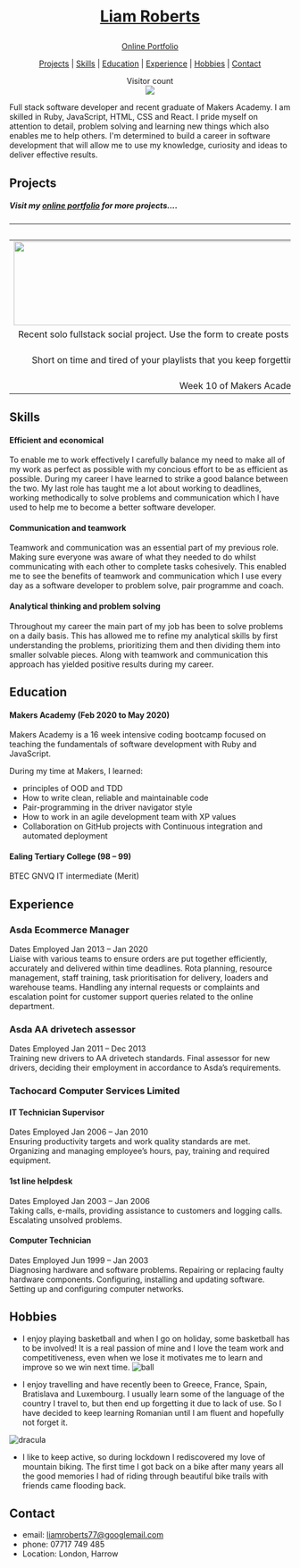<h1 align=center> 

[Liam Roberts](https://bit.ly/liams_portfolio)
</h1>

<div align="center">

[Online Portfolio](https://bit.ly/liams_portfolio)

</div>

<div align="center">

[Projects](#Projects) |
[Skills](#Skills)  |
[Education](#Education) |
[Experience](#Experience) |
[Hobbies](#Hobbies) |
[Contact](#Contact)

<p align="center"> 
  Visitor count<br>
  <img src="https://profile-counter.glitch.me/lroberts77/count.svg" />
</p>

</div>

Full stack software developer and recent graduate of Makers Academy. I am skilled in Ruby, JavaScript, HTML, CSS and React. I pride myself on attention to detail, problem solving and learning new things which also enables me to help others. I'm determined to build a career in software development that will allow me to use my knowledge, curiosity and ideas to deliver effective results.

<!-- Adaptable software developer with a can do attitude, I am a recent graduate of Makers Academy May 2020 skilled in Ruby and JavaScript. I take pride in attention to detail, problem solving and learning new things which also enables me to help others. I'm determined to work hard towards building a career in software development, where I can use the skills I have acquired and learn new ones. -->

## Projects

##### Visit my [online portfolio](https://bit.ly/liams_portfolio) for more projects....

|</a> [Rmemember-Beta](https://remember-beta.netlify.app/)|</a> [React Spotify app](https://github.com/Team-react/Playlist_App)|</a> [Bank account](https://github.com/lroberts77/Bank-account) \| [Gilded Rose](https://github.com/lroberts77/GildedRose-Refactoring-Kata)|
|:-------------------------:|:-------------------------:|:-------------------------:|
|<img width="1604" alt="" src="https://github.com/lroberts77/lroberts77/blob/master/Assets/beta.png" height="150" width="258"> | <img width="1604" alt="" src="https://github.com/lroberts77/lroberts77/blob/master/Assets/play.png" height="150" width="258">  | <img width="1604" alt="" src="https://github.com/lroberts77/lroberts77/blob/master/Assets/bank.jpg" height="150" width="258">  |
| Recent solo fullstack social project. Use the form to create posts then like, delete and update at your convenience. Created using the MERN stack with the back end deployed to heroku and the front end deployed to netlify. Authentication update coming soon.
| Short on time and tired of your playlists that you keep forgetting to update? No problem Introducing: [ROAD TO DISCOVERY](https://road-to-discovery.herokuapp.com/). Agile team project created using React, spotifys API, Travis for CI and continuous deployment to heroku in just over a week. 
| Week 10 of Makers Academy, to showcase solo understanding in OOP and TDD. Written in Ruby and tested with rspec and simplecov. |

## Skills

#### Efficient and economical
To enable me to work effectively I carefully balance my need to make all of my work as perfect as possible with my concious effort to be as efficient as possible. During my career I have learned to strike a good balance between the two. My last role has taught me a lot about working to deadlines, working methodically to solve problems and communication which I have used to help me to become a better software developer.

#### Communication and teamwork
Teamwork and communication was an essential part of my previous role. Making sure everyone was aware of what they needed to do whilst communicating with each other to complete tasks cohesively. This enabled me to see the benefits of teamwork and communication which I use every day as a software developer to problem solve, pair programme and coach.

#### Analytical thinking and problem solving
Throughout my career the main part of my job has been to solve problems on a daily basis. This has allowed me to refine my analytical skills by first understanding the problems, prioritizing them and then dividing them into smaller solvable pieces. Along with teamwork and communication this approach has yielded positive results during my career.

## Education

#### Makers Academy (Feb 2020 to May 2020)

Makers Academy is a 16 week intensive coding bootcamp focused on teaching the fundamentals of software development with Ruby and JavaScript.

During my time at Makers, I learned:
- principles of OOD and TDD
- How to write clean, reliable and maintainable code
- Pair-programming in the driver navigator style
- How to work in an agile development team with XP values
- Collaboration on GitHub projects with Continuous integration and automated deployment

#### Ealing Tertiary College (98 – 99)
BTEC GNVQ IT intermediate (Merit)

## Experience

### Asda Ecommerce Manager
Dates Employed Jan 2013 – Jan 2020\
Liaise with various teams to ensure orders are put together efficiently, accurately and delivered within time deadlines. Rota planning, resource management, staff training, task prioritisation for delivery, loaders and warehouse teams. Handling any internal requests or complaints and escalation point for customer support queries related to the online department.

### Asda AA drivetech assessor
Dates Employed Jan 2011 – Dec 2013\
Training new drivers to AA drivetech standards.
Final assessor for new drivers, deciding their employment in accordance to Asda’s requirements.


### Tachocard Computer Services Limited
#### IT Technician Supervisor
Dates Employed Jan 2006 – Jan 2010\
Ensuring productivity targets and work quality standards are met.
Organizing and managing employee’s hours, pay, training and required equipment.

#### 1st line helpdesk
Dates Employed Jan 2003 – Jan 2006\
Taking calls, e-mails, providing assistance to customers and logging calls.
Escalating unsolved problems.

#### Computer Technician
Dates Employed Jun 1999 – Jan 2003\
Diagnosing hardware and software problems.
Repairing or replacing faulty hardware components.
Configuring, installing and updating software.
Setting up and configuring computer networks.

## Hobbies

- I enjoy playing basketball and when I go on holiday, some basketball has to be involved! It is a real passion of mine and I love the team work and competitiveness, even when we lose it motivates me to learn and improve so we win next time.
![ball](https://github.com/lroberts77/CV/blob/master/Assets/ball-pic.jpg?raw=true "Liam Roberts 2019-20 season cup winner and finals MVP")

- I enjoy travelling and have recently been to Greece, France, Spain, Bratislava and Luxembourg. I usually learn some of the language of the country I travel to, but then end up forgetting it due to lack of use. So I have decided to keep learning Romanian until I am fluent and hopefully not forget it.

![dracula](https://github.com/lroberts77/CV/blob/master/Assets/draculas-castle.jpg?raw=true "Dracula's castle, ROMANIA")
- I like to keep active, so during lockdown I rediscovered my love of mountain biking. The first time I got back on a bike after many years all the good memories I had of riding through beautiful bike trails with friends came flooding back.  

## Contact
- email: liamroberts77@googlemail.com
- phone: 07717 749 485
- Location: London, Harrow
